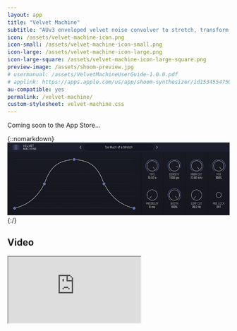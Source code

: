 ```yaml
---
layout: app
title: "Velvet Machine"
subtitle: "AUv3 enveloped velvet noise convolver to stretch, transform and make textures out of any sounds (iPad, iPhone)"
icon: /assets/velvet-machine-icon.png
icon-small: /assets/velvet-machine-icon-small.png
icon-large: /assets/velvet-machine-icon-large.png
icon-large-square: /assets/velvet-machine-icon-large-square.png
preview-image: /assets/shoom-preview.jpg
# usermanual: /assets/VelvetMachineUserGuide-1.0.0.pdf
# applink: https://apps.apple.com/us/app/shoom-synthesizer/id1534554750
au-compatible: yes
permalink: /velvet-machine/
custom-stylesheet: velvet-machine.css
---
```


Coming soon to the App Store...

{::nomarkdown}
<img src="/assets/velvet-machine-screen.png" data-rjs="2" class="img-fluid d-block mx-auto mb-3" alt="Velvet Machine">
{:/}

## Video

<div class="embed-responsive embed-responsive-16by9 mb-3">
  <iframe class="embed-responsive-item" src="https://www.youtube.com/embed/videoseries?list=PLJaQXsZjUetTVt8CfUcFriHNh6LvGlnXy" allowfullscreen></iframe>
</div>